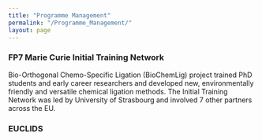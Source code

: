 ```yaml
---
title: "Programme Management"
permalink: "/Programme_Management/"
layout: page
---
```


### FP7 Marie Curie Initial Training Network
Bio-Orthogonal Chemo-Specific Ligation (BioChemLig) project trained PhD students and early career researchers and developed new, environmentally friendly and versatile chemical ligation methods. The Initial Training Network was led by University of Strasbourg and involved 7 other partners across the EU. 

### EUCLIDS 
